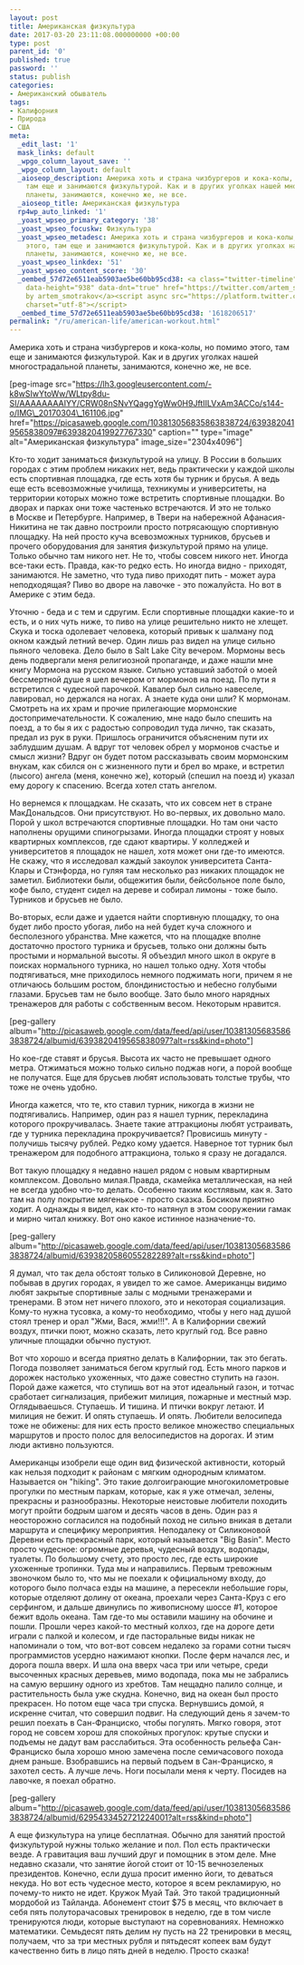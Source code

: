 ```yaml
---
layout: post
title: Американская физкультура
date: 2017-03-20 23:11:08.000000000 +00:00
type: post
parent_id: '0'
published: true
password: ''
status: publish
categories:
- Американский обыватель
tags:
- Калифорния
- Природа
- США
meta:
  _edit_last: '1'
  mask_links: default
  _wpgo_column_layout_save: ''
  _wpgo_column_layout: default
  _aioseop_description: Америка хоть и страна чизбургеров и кока-колы, но помимо этого,
    там еще и занимаются физкультурой. Как и в других уголках нашей многострадальной
    планеты, занимаются, конечно же, не все.
  _aioseop_title: Американская физкультура
  rp4wp_auto_linked: '1'
  _yoast_wpseo_primary_category: '38'
  _yoast_wpseo_focuskw: Физкультура
  _yoast_wpseo_metadesc: Америка хоть и страна чизбургеров и кока-колы, но помимо
    этого, там еще и занимаются физкультурой. Как и в других уголках нашей многострадальной
    планеты, занимаются, конечно же, не все.
  _yoast_wpseo_linkdex: '51'
  _yoast_wpseo_content_score: '30'
  _oembed_57d72e6511eab5903ae5be60bb95cd38: <a class="twitter-timeline" data-width="625"
    data-height="938" data-dnt="true" href="https://twitter.com/artem_smotrakov?ref_src=twsrc%5Etfw">Tweets
    by artem_smotrakov</a><script async src="https://platform.twitter.com/widgets.js"
    charset="utf-8"></script>
  _oembed_time_57d72e6511eab5903ae5be60bb95cd38: '1618206517'
permalink: "/ru/american-life/american-workout.html"
---
```

Америка хоть и страна чизбургеров и кока-колы, но помимо этого, там еще и занимаются физкультурой. Как и в других уголках нашей многострадальной планеты, занимаются, конечно же, не все.

[peg-image src="https://lh3.googleusercontent.com/-k8wSIwYtoWw/WLtpy8du-SI/AAAAAAAAIYY/CRW08nSNvYQaggYgWw0H9JftIILVxAm3ACCo/s144-o/IMG\_20170304\_161106.jpg" href="https://picasaweb.google.com/103813056835863838724/6393820419565838097#6393820419927767330" caption="" type="image" alt="Американская физкультура" image\_size="2304x4096"]

<!--more-->

Кто-то ходит заниматься физкультурой на улицу. В России в больших городах с этим проблем никаких нет, ведь практически у каждой школы есть спортивная площадка, где есть хотя бы турник и брусья. А ведь еще есть всевозможные училища, техникумы и университеты, на территории которых можно тоже встретить спортивные площадки. Во дворах и парках они тоже частенько встречаются. И это не только в&nbsp;Москве и Петербурге. Например, в Твери на набережной Афанасия-Никитина не так давно построили просто потрясающую спортивную площадку. На ней просто куча всевозможных турников, брусьев и прочего оборудования для занятия физкультурой прямо на улице. Только обычно там никого нет. Не то, чтобы совсем никого нет. Иногда все-таки есть. Правда, как-то редко есть. Но иногда видно - приходят, занимаются. Не заметно, что туда пиво приходят пить - может аура неподходящая? Пиво во дворе на лавочке - это пожалуйста. Но вот в Америке с этим беда.

Уточню - беда и с тем и сдругим. Если спортивные площадки какие-то и есть, и о них чуть ниже, то пиво на улице решительно никто не хлещет. Скука и тоска одолевает человека, который привык к шалману под окном каждый летний вечер. Один лишь раз видел на улице сильно пьяного человека. Дело было в Salt Lake City вечером. Мормоны весь день подвергали меня религиозной пропаганде, и даже нашли мне книгу Мормона на русском языке. Сильно уставший заботой о моей бессмертной душе я&nbsp;шел вечером от мормонов на поезд. По пути я встретился с чудесной парочкой. Кавалер был сильно навеселе, лавировал, но держался на ногах. А знаете куда они шли? К мормонам. Смотреть на их храм и прочие прилегающие мормонские достопримечательности. К сожалению, мне надо было спешить на поезд, а то бы я их с радостью сопроводил туда лично, так сказать, предал из рук в руки. Пришлось ограничится объясненим пути их заблудшим душам. А вдруг тот человек обрел у мормонов счастье и смысл жизни? Вдруг он будет потом рассказывать своим мормонским внукам, как сбился он с жизненного пути и брел во мраке, и встретил (лысого) ангела (меня, конечно же), который (спешил на поезд и) указал ему дорогу к спасению. Всегда хотел стать ангелом.

Но вернемся к площадкам. Не сказать, что их совсем нет в стране МакДональдсов. Они присутствуют. Но во-первых, их довольно мало. Порой у школ встречаются спортивные площадки. Но там они часто наполнены орущими спиногрызами. Иногда площадки строят у новых квартирных комплексов, где сдают квартиры. У колледжей и университетов я площадок не нашел, хотя может&nbsp;они где-то имеются. Не скажу, что я исследовал каждый закоулок университета Санта-Клары и Стэнфорда, но гуляя там несколько раз никаких площадок не заметил. Библиотеки были, общежития были, бейсбольное поле было, кофе было, студент сидел на дереве и собирал лимоны - тоже было. Турников и брусьев не было.

Во-вторых, если даже и удается найти спортивную площадку, то она будет либо просто убогая, либо на ней будет куча сложного и бесполезного убранства. Мне кажется,&nbsp;что на площадке вполне достаточно простого турника и брусьев, только они должны быть простыми и нормальной высоты. Я объездил много школ в округе в поисках нормального турника, но нашел только одну. Хотя чтобы подтягиваться, мне приходилось немного поджимать ноги, причем&nbsp;я не отличаюсь большим ростом, блондинистостью и небесно голубыми глазами. Брусьев там не было вообще. Зато было много нарядных тренажеров для работы с собственным весом. Некоторым нравится.

[peg-gallery album="http://picasaweb.google.com/data/feed/api/user/103813056835863838724/albumid/6393820419565838097?alt=rss&kind=photo"]

Но кое-где ставят и брусья. Высота их часто не превышает одного метра. Отжиматься можно только сильно поджав ноги, а порой вообще не получатся. Еще для брусьев любят использовать толстые трубы, что тоже не очень удобно.

Иногда кажется, что те, кто ставил турник, никогда в жизни не подтягивались. Например, один раз я нашел турник, перекладина которого прокручивалась. Знаете такие аттракционы любят устраивать, где у турника перекладина прокручивается? Провисишь минуту - получишь тысячу рублей. Редко кому удается. Наверное тот турник был тренажером для подобного аттракциона, только я сразу не догадался.

Вот такую площадку я недавно нашел рядом с новым квартирным комплексом. Довольно милая.Правда, скамейка металлическая, на ней не всегда удобно что-то делать. Особенно таким костлявым, как я. Зато там на полу покрытие мягенькое - просто сказка. Босиком приятно ходит. А однажды я видел, как кто-то натянул в этом сооружении гамак и мирно читал книжку. Вот оно какое истинное назначение-то.

[peg-gallery album="http://picasaweb.google.com/data/feed/api/user/103813056835863838724/albumid/6393820586055282289?alt=rss&kind=photo"]

Я думал, что так дела обстоят только в Силиконовой Деревне, но побывав в других городах, я увидел то же самое. Американцы видимо любят закрытые спортивные залы с модными тренажерами и тренерами. В этом нет ничего плохого, это и некоторая социализация. Кому-то нужна тусовка, а кому-то необходимо, чтобы у него над душой стоял тренер и орал "Жми, Вася, жми!!!". А в Калифорнии свежий воздух, птички поют, можно сказать, лето круглый год. Все равно уличные площадки обычно пустуют.

Вот что хорошо и всегда приятно делать в Калифорнии, так это бегать. Погода позволяет заниматься бегом круглый год. Есть много парков и дорожек настолько ухоженных, что даже совестно ступить на газон. Порой даже кажется, что ступишь вот на этот идеальный газон, и тотчас сработает сигнализация, прибежит милиция, пожарные и местный мэр. Оглядываешься. Ступаешь. И тишина. И птички вокруг летают. И милиция не бежит. И опять ступаешь. И опять. Любители велосипеда тоже не обижены: для них есть просто великое множество специальных маршрутов и просто полос для велосипедистов на дорогах. И этим люди активно пользуются.

Американцы изобрели еще один вид физической активности, который как нельзя подходит к районам с мягким однородным климатом. Называется он "hiking". Это такие долгоиграющие многокилометровые прогулки по местным паркам, которые, как я уже отмечал, зелены, прекрасны и разнообразны. Некоторые неистовые любители походить могут пройти&nbsp;бодрым шагом и десять часов в день. Один раз я неосторожно согласился на подобный поход не&nbsp;сильно вникая в детали маршрута и специфику мероприятия. Неподалеку от Силиконовой Деревни есть прекрасный парк, который называется "Big Basin". Место просто чудесное: огромные деревья, чудесный воздух, водопады, туалеты. По большому счету, это просто лес, где есть широкие ухоженные тропинки. Туда мы и направились. Первым тревожным звоночком было то, что мы не поехали к официальному входу, до которого было полчаса езды на машине, а пересекли небольшие горы, которые отделяют долину от океана, проехали через Санта-Круз с его серфингом, и дальше двинулись по живописному&nbsp;шоссе #1, которое бежит вдоль океана. Там где-то мы оставили машину на обочине и пошли. Прошли через какой-то местный колхоз, где на дороге дети играли с палкой и колесом, и где пасторальные виды никак&nbsp;не напоминали о том, что вот-вот&nbsp;совсем недалеко за горами сотни тысяч программистов усердно нажимают кнопки. После ферм начался лес, и дорога пошла вверх. И шла она вверх часа три или четыре, среди высоченных красных деревьев, мимо водопада, пока мы не забрались на самую вершину одного из хребтов. Там нещадно палило солнце, и растительность была уже скудна. Конечно, вид на океан был просто прекрасен. Но потом еще часа три спуска. Вернувшись домой, я искренне считал, что совершил подвиг. На следующий день я зачем-то решил поехать в Сан-Франциско, чтобы погулять. Мягко говоря, этот город не совсем хорош для спокойных прогулок: крутые спуски и подъемы не дадут вам расслабиться. Эта особенность рельефа Сан-Франциско была хорошо мною замечена после семичасового похода днем раньше. Взобравшись на первый подъем в Сан-Франциско, я захотел сесть. А лучше лечь. Ноги посылали меня к черту. Посидев на лавочке, я поехал обратно.

[peg-gallery album="http://picasaweb.google.com/data/feed/api/user/103813056835863838724/albumid/6295433452721224001?alt=rss&kind=photo"]

А еще физкультура на улице бесплатная.&nbsp;Обычно для занятий простой физкультурой нужны только желание и пол. Пол есть практически везде. А гравитация ваш лучший друг и помощник в этом деле. Мне недавно сказали, что занятие йогой стоит от 10-15 вечнозеленых президентов. Конечно, если душа просит именно йоги, то деваться некуда. Но&nbsp;вот есть чудесное место, которое я всем рекламирую, но почему-то никто не идет. Кружок Муай Тай. Это такой традиционный мордобой из Тайланда. Абонемент стоит $75 в месяц, что включает в себя пять полуторачасовых тренировок в неделю, где в том числе тренируются люди, которые выступают на соревнованиях. Немножко математики. Семьдесят пять делим ну пусть на 22 тренировки в месяц, получаем, что за три местных рубля и пятьдесят копеек вам будут качественно бить в лицо пять дней в неделю. Просто сказка!

